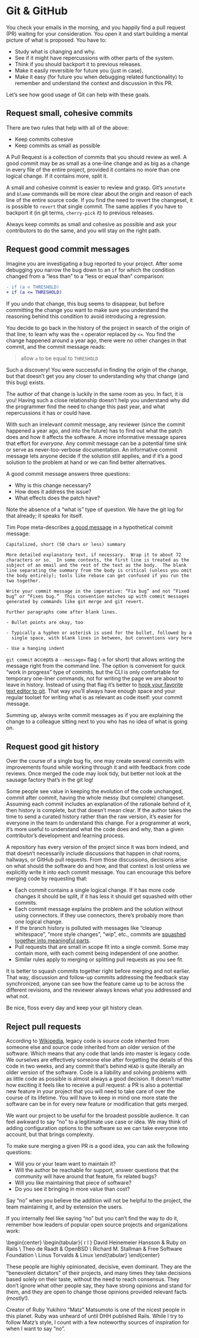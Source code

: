 # Git & GitHub

You check your emails in the morning, and you happily find a pull request (PR) waiting
for your consideration. You open it and start building a mental picture of what
is proposed. You have to:

* Study what is changing and why.
* See if it might have repercussions with other parts of the system.
* Think if you should backport it to previous releases.
* Make it easily reversible for future you (just in case).
* Make it easy (for future you when debugging related functionality) to remember
  and understand the context and discussion in this PR.

Let’s see how good usage of Git can help with these goals.


## Request small, cohesive commits

There are two rules that help with all of the above:

* Keep commits cohesive
* Keep commits as small as possible

A Pull Request is a collection of commits that you should review as well.
A good commit may be as small as a one-line change and as big as a
change in every file of the entire project, provided it contains no more than
one logical change. If it contains more, split it.

A small and cohesive commit is easier to review and grasp. Git’s `annotate` and
`blame` commands will be more clear about the origin and reason of each line of
the entire source code. If you find the need to revert the changeset, it is
possible to `revert` that single commit. The same applies if you have to backport it
(in git terms, `cherry-pick` it) to previous releases.

Always keep commits as small and cohesive as possible and ask your contributors
to do the same, and you will stay on the right path.


## Request good commit messages

Imagine you are investigating a bug reported to your project. After
some debugging you narrow the bug down to an `if` for which the condition
changed from a “less than” to a “less or equal than” comparison:

```diff
- if (a < THRESHOLD)
+ if (a <= THRESHOLD)
```

If you undo that change, this bug seems to disappear, but before committing the
change you want to make sure you understand the reasoning behind this condition
to avoid introducing a regression.

You decide to go back in the history of the project in search of the origin of
that line, to learn why was the `<` operator replaced by `<=`. You find the
change happened around a year ago, there were no other changes in that
commit, and the commit message reads:

> allow `a` to be equal to `THRESHOLD`

Such a discovery! You were successful in finding the origin of the change, but
that doesn’t get you any closer to understanding why that change (and this bug)
exists.

The author of that change is luckily in the same room as you. In fact, it is you!
Having such a close relationship doesn’t help you understand why did the
programmer find the need to change this past year, and what repercussions it
has or could have.

With such an irrelevant commit message, any reviewer (since the commit
happened a year ago, and into the future) has to find out what the patch does
and how it affects the software. A more informative message spares that
effort for *everyone*. Any commit message can be a potential time sink or serve
as never-too-verbose documentation. An informative commit message lets anyone
decide if the solution still applies, and if it’s a good solution to the
problem at hand or we can find better alternatives.

A good commit message answers three questions:

* Why is this change necessary?
* How does it address the issue?
* What effects does the patch have?

Note the absence of a “what is” type of question. We have the git log for that
already; it speaks for itself.

Tim Pope meta-describes [a good
message](http://tbaggery.com/2008/04/19/a-note-about-git-commit-messages.html)
in a hypothetical commit message:

```
Capitalized, short (50 chars or less) summary

More detailed explanatory text, if necessary.  Wrap it to about 72
characters or so.  In some contexts, the first line is treated as the
subject of an email and the rest of the text as the body.  The blank
line separating the summary from the body is critical (unless you omit
the body entirely); tools like rebase can get confused if you run the
two together.

Write your commit message in the imperative: “Fix bug” and not “Fixed
bug” or “Fixes bug.”  This convention matches up with commit messages
generated by commands like git merge and git revert.

Further paragraphs come after blank lines.

- Bullet points are okay, too

- Typically a hyphen or asterisk is used for the bullet, followed by a
  single space, with blank lines in between, but conventions vary here

- Use a hanging indent
```

`git commit` accepts a `--message=` flag (`-m` for short) that allows writing
the message right from the command line. The option is convenient for quick “work in
progress” type of commits, but the CLI is only comfortable for temporary one-liner
commands, not for writing the page we are about to leave in history. Instead of using that flag
it’s better to [hook your favorite text editor to
git](http://stackoverflow.com/a/2596835/356060). That way you’ll always have
enough space and your regular toolset for writing what is as relevant as code
itself: your commit message.

Summing up, always write commit messages as if you are explaining the change to
a colleague sitting next to you who has no idea of what is going on.


## Request good git history

Over the course of a single bug fix, one may create several commits with
improvements found while working through it and with feedback from code reviews.
Once merged the code may look tidy, but better not look at the sausage factory
that’s in the git log!

Some people see value in keeping the evolution of the code unchanged, commit
after commit, having the whole messy (but complete) changeset. Assuming each
commit includes an explanation of the rationale behind of it, then history is
complete, but that doesn’t mean clear. If the author takes the time to send a
curated history rather than the raw version, it’s easier for everyone in the
team to understand this change. For a programmer at work, it’s more useful to
understand what the code does and why, than a given contributor’s development
and learning process.

A repository has every version of the project since it was born indeed, and that
doesn’t necessarily include discussions that happen in chat rooms, hallways, or
GitHub pull requests. From those discussions, decisions arise on what should the
software do and how, and that context is lost unless we explicitly write it into
each commit message. You can encourage this before merging code by requesting
that:

* Each commit contains a single logical change. If it has more code changes it
    should be split, if it has less it should get squashed with other commits.
* Each commit message explains the problem and the solution without using
    connectors. If they use connectors, there’s probably more than one logical
    change.
* If the branch history is polluted with messages like “cleanup whitespace”, “more style
    changes”, “wip”, etc., commits are [squashed together into meaningful
    parts](http://robots.thoughtbot.com/git-interactive-rebase-squash-amend-rewriting-history).
* Pull requests that are small in scope fit into a single commit. Some
    may contain more, with each commit being independent of one another.
* Similar rules apply to merging or splitting pull requests as you see fit.

It is better to squash commits together right before merging and not earlier.
That way, discussion and follow-up commits addressing the feedback stay
synchronized, anyone can see how the feature came up to be across the different
revisions, and the reviewer always knows what you addressed and what
not.

Be nice, floss every day and keep your git history clean.


## Reject pull requests

According to
[Wikipedia](https://en.wikipedia.org/wiki/Legacy_code#Modern_interpretations),
legacy code is source code inherited from someone else and source code inherited
from an older version of the software. Which means that any code that lands into
master is legacy code. We ourselves are effectively someone else after
forgetting the details of this code in two weeks, and any commit that’s behind
`HEAD` is quite literally an older version of the software. Code is a liability
and solving problems with as little code as possible is almost always a good
decision. It doesn’t matter how exciting it feels like to receive a pull request:
a PR is also a potential new feature in your project that you will need to take care
of over the course of its lifetime. You will have to keep in mind one more state
the software can be in for every new feature or modification that gets merged.

We want our project to be useful for the broadest possible audience. It can feel
awkward to say “no” to a legitimate use case or idea. We may think of adding
configuration options to the software so we can take everyone into account, but
that brings complexity.

To make sure merging a given PR is a good idea, you can ask the following
questions:

* Will you or your team want to maintain it?
* Will the author be reachable for support, answer questions that the community
    will have around that feature, fix related bugs?
* Will you like maintaining that piece of software?
* Do you see it bringing in more value than cost?

Say “no” when you believe the addition will not be helpful to the
project, the team maintaining it, and by extension the users.

If you internally feel like saying “no” but you can’t find the way to do it,
remember how leaders of popular open source projects and organizations work:

\begin{center}
  \begin{tabular}{ r l }
    David Heinemeier Hansson & Ruby on Rails \\
    Theo de Raadt       & OpenBSD \\
    Richard M. Stallman & Free Software Foundation \\
    Linus Torvalds      & Linux
  \end{tabular}
\end{center}

These people are highly opinionated, decisive, even dominant. They are the
“benevolent dictators” of their projects, and many times they take decisions
based solely on their taste, without the need to reach consensus.
They don’t ignore what other people say, they have strong opinions and stand for
them, and they are open to change those opinions provided relevant facts
(mostly!).

Creator of Ruby Yukihiro “Matz” Matsumoto is one of the nicest people in this
planet. Ruby was unheard of until DHH published Rails. While I try
to follow Matz’s style, I count with a few noteworthy sources of inspiration for
when I want to say “no”.
